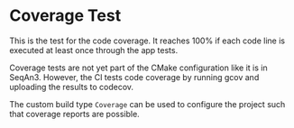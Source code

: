 <!--
SPDX-FileCopyrightText: 2006-2025 Knut Reinert & Freie Universität Berlin
SPDX-FileCopyrightText: 2016-2025 Knut Reinert & MPI für molekulare Genetik
SPDX-License-Identifier: BSD-3-Clause
-->

# Coverage Test

This is the test for the code coverage.
It reaches 100% if each code line is executed at least once through the app tests.

Coverage tests are not yet part of the CMake configuration like it is in SeqAn3.
However, the CI tests code coverage by running gcov and uploading the results to codecov.

The custom build type `Coverage` can be used to configure the project such that coverage reports are possible.

